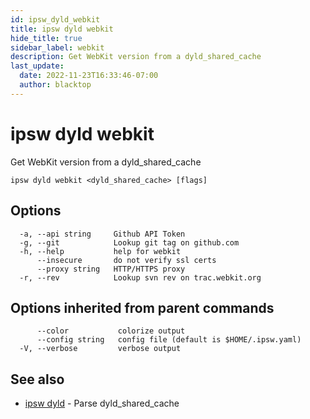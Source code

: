 ```yaml
---
id: ipsw_dyld_webkit
title: ipsw dyld webkit
hide_title: true
sidebar_label: webkit
description: Get WebKit version from a dyld_shared_cache
last_update:
  date: 2022-11-23T16:33:46-07:00
  author: blacktop
---
```

# ipsw dyld webkit

Get WebKit version from a dyld_shared_cache

```
ipsw dyld webkit <dyld_shared_cache> [flags]
```

## Options

```
  -a, --api string     Github API Token
  -g, --git            Lookup git tag on github.com
  -h, --help           help for webkit
      --insecure       do not verify ssl certs
      --proxy string   HTTP/HTTPS proxy
  -r, --rev            Lookup svn rev on trac.webkit.org
```

## Options inherited from parent commands

```
      --color           colorize output
      --config string   config file (default is $HOME/.ipsw.yaml)
  -V, --verbose         verbose output
```

## See also

* [ipsw dyld](/docs/cli/dyld/ipsw_dyld)	 - Parse dyld_shared_cache

